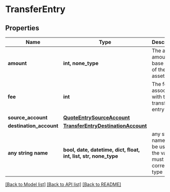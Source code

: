 # TransferEntry


## Properties
Name | Type | Description | Notes
------------ | ------------- | ------------- | -------------
**amount** | **int, none_type** | The actual amount in base units of the asset. | 
**fee** | **int** | The fee associated with the transfer entry. | 
**source_account** | [**QuoteEntrySourceAccount**](QuoteEntrySourceAccount.md) |  | 
**destination_account** | [**TransferEntryDestinationAccount**](TransferEntryDestinationAccount.md) |  | 
**any string name** | **bool, date, datetime, dict, float, int, list, str, none_type** | any string name can be used but the value must be the correct type | [optional]

[[Back to Model list]](../README.md#documentation-for-models) [[Back to API list]](../README.md#documentation-for-api-endpoints) [[Back to README]](../README.md)


